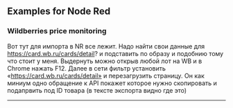 ## Examples for Node Red


### Wildberries price monitoring
Вот тут для импорта в NR все лежит.
Надо найти свои данные для https://card.wb.ru/cards/detail? и подставить по образу и подобнию тому что стоит у меня.
Выдернуть можно открыв любой лот на WB и в Chrome нажать F12. Далее в сети фильтр установить «https://card.wb.ru/cards/detail» 
и перезагрузить страницу. Он как миниум одно обращение к API покажет которое нужно скопировать и подапрвить под ID товара 
(в тексте экспорта видно где это)

---

